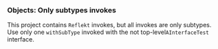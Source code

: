 ### Objects: Only subtypes invokes

This project contains `Reflekt` invokes, but all invokes are only subtypes. 
Use only one `withSubType` invoked with the not top-level`AInterfaceTest` interface.
